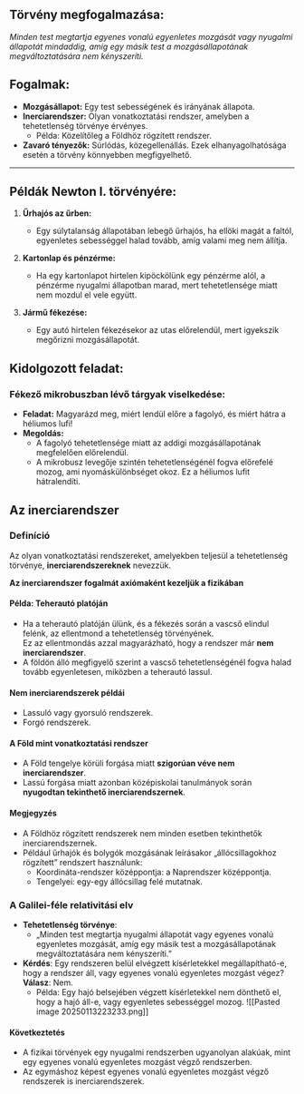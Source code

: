 
## Törvény megfogalmazása:
*Minden test megtartja egyenes vonalú egyenletes mozgását vagy nyugalmi állapotát mindaddig, amíg egy másik test a mozgásállapotának megváltoztatására nem kényszeríti.*

## Fogalmak:
- **Mozgásállapot:** Egy test sebességének és irányának állapota.
- **Inerciarendszer:** Olyan vonatkoztatási rendszer, amelyben a tehetetlenség törvénye érvényes.
  - Példa: Közelítőleg a Földhöz rögzített rendszer.
- **Zavaró tényezők:** Súrlódás, közegellenállás. Ezek elhanyagolhatósága esetén a törvény könnyebben megfigyelhető.

---

## Példák Newton I. törvényére:

1. **Űrhajós az űrben:**
   - Egy súlytalanság állapotában lebegő űrhajós, ha ellöki magát a faltól, egyenletes sebességgel halad tovább, amíg valami meg nem állítja.

2. **Kartonlap és pénzérme:**
   - Ha egy kartonlapot hirtelen kipöckölünk egy pénzérme alól, a pénzérme nyugalmi állapotban marad, mert tehetetlensége miatt nem mozdul el vele együtt.

3. **Jármű fékezése:**
   - Egy autó hirtelen fékezésekor az utas előrelendül, mert igyekszik megőrizni mozgásállapotát.

## Kidolgozott feladat:

### Fékező mikrobuszban lévő tárgyak viselkedése:
- **Feladat:** Magyarázd meg, miért lendül előre a fagolyó, és miért hátra a héliumos lufi!
- **Megoldás:**
  - A fagolyó tehetetlensége miatt az addigi mozgásállapotának megfelelően előrelendül.
  - A mikrobusz levegője szintén tehetetlenségénél fogva előrefelé mozog, ami nyomáskülönbséget okoz. Ez a héliumos lufit hátralendíti.

## Az inerciarendszer

### Definíció
Az olyan vonatkoztatási rendszereket, amelyekben teljesül a tehetetlenség törvénye, **inerciarendszereknek** nevezzük.

**Az inerciarendszer fogalmát axiómaként kezeljük a fizikában**
#### Példa: Teherautó platóján
- Ha a teherautó platóján ülünk, és a fékezés során a vascső elindul felénk, az ellentmond a tehetetlenség törvényének.  
  Ez az ellentmondás azzal magyarázható, hogy a rendszer már **nem inerciarendszer**.
- A földön álló megfigyelő szerint a vascső tehetetlenségénél fogva halad tovább egyenletesen, miközben a teherautó lassul.

#### Nem inerciarendszerek példái
- Lassuló vagy gyorsuló rendszerek.
- Forgó rendszerek.

#### A Föld mint vonatkoztatási rendszer
- A Föld tengelye körüli forgása miatt **szigorúan véve nem inerciarendszer**.
- Lassú forgása miatt azonban középiskolai tanulmányok során **nyugodtan tekinthető inerciarendszernek**.

#### Megjegyzés
- A Földhöz rögzített rendszerek nem minden esetben tekinthetők inerciarendszernek.
- Például űrhajók és bolygók mozgásának leírásakor „állócsillagokhoz rögzített” rendszert használunk:
  - Koordináta-rendszer középpontja: a Naprendszer középpontja.
  - Tengelyei: egy-egy állócsillag felé mutatnak.

### A Galilei-féle relativitási elv
- **Tehetetlenség törvénye**:
  - „Minden test megtartja nyugalmi állapotát vagy egyenes vonalú egyenletes mozgását, amíg egy másik test a mozgásállapotának megváltoztatására nem kényszeríti.”
- **Kérdés**: Egy rendszeren belül elvégzett kísérletekkel megállapítható-e, hogy a rendszer áll, vagy egyenes vonalú egyenletes mozgást végez?  
  **Válasz**: Nem.
  - Példa: Egy hajó belsejében végzett kísérletekkel nem dönthető el, hogy a hajó áll-e, vagy egyenletes sebességgel mozog.
![[Pasted image 20250113223233.png]]
#### Következtetés
- A fizikai törvények egy nyugalmi rendszerben ugyanolyan alakúak, mint egy egyenes vonalú egyenletes mozgást végző rendszerben.
- Az egymáshoz képest egyenes vonalú egyenletes mozgást végző rendszerek is inerciarendszerek.
